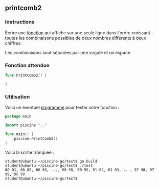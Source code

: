 ## printcomb2

### Instructions

Écrire une [fonction](TODO-LINK) qui affiche sur une seule ligne dans l'ordre croissant toutes les combinaisons possibles de deux nombres différents à deux chiffres.

Les combinaisons sont séparées par une virgule et un espace.

### Fonction attendue

```go
func PrintComb2() {

}
```

### Utilisation

Voici un éventuel [programme](TODO-LINK) pour tester votre fonction :

```go
package main

import piscine ".."

func main() {
	piscine.PrintComb2()
}
```

Voici la sortie tronquée :

```console
student@ubuntu:~/piscine-go/test$ go build
student@ubuntu:~/piscine-go/test$ ./test
00 01, 00 02, 00 03, ..., 00 98, 00 99, 01 02, 01 03, ..., 97 98, 97 99, 98 99
student@ubuntu:~/piscine-go/test$
```
